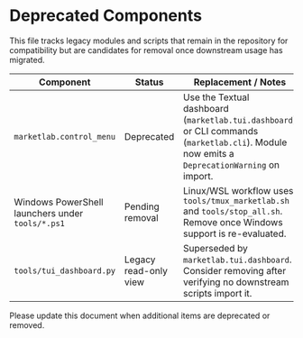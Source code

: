# Deprecated Components

This file tracks legacy modules and scripts that remain in the repository for compatibility but
are candidates for removal once downstream usage has migrated.

| Component | Status | Replacement / Notes |
|-----------|--------|---------------------|
| `marketlab.control_menu` | Deprecated | Use the Textual dashboard (`marketlab.tui.dashboard`) or CLI commands (`marketlab.cli`). Module now emits a `DeprecationWarning` on import. |
| Windows PowerShell launchers under `tools/*.ps1` | Pending removal | Linux/WSL workflow uses `tools/tmux_marketlab.sh` and `tools/stop_all.sh`. Remove once Windows support is re-evaluated. |
| `tools/tui_dashboard.py` | Legacy read-only view | Superseded by `marketlab.tui.dashboard`. Consider removing after verifying no downstream scripts import it. |

Please update this document when additional items are deprecated or removed.
